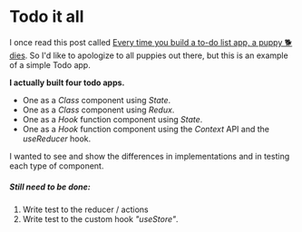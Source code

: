 # Todo it all

I once read this post called [Every time you build a to-do list app, a puppy 🐕 dies](https://medium.freecodecamp.org/every-time-you-build-a-to-do-list-app-a-puppy-dies-505b54637a5d).
So I'd like to apologize to all puppies out there, but this is an example of a simple Todo app.

**I actually built four todo apps.**

- One as a _Class_ component using _State_.
- One as a _Class_ component using _Redux_.
- One as a _Hook_ function component using _State_.
- One as a _Hook_ function component using the _Context_ API and the _useReducer_ hook.

I wanted to see and show the differences in implementations and in testing each type of component.

##### Still need to be done:

1. Write test to the reducer / actions
2. Write test to the custom hook _"useStore"_.
